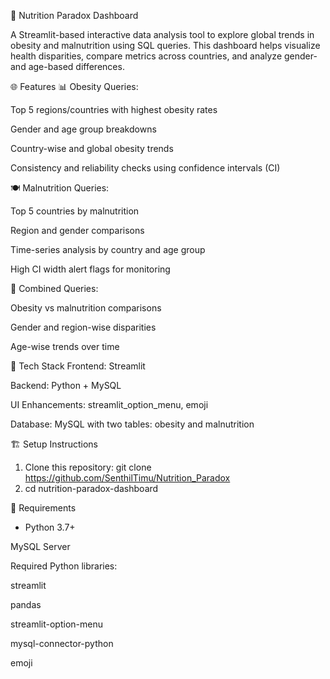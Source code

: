 🥦 Nutrition Paradox Dashboard

A Streamlit-based interactive data analysis tool to explore global trends in obesity and malnutrition using SQL queries. This dashboard helps visualize health disparities, compare metrics across countries, and analyze gender- and age-based differences.

🌐 Features
  📊 Obesity Queries:
  
  Top 5 regions/countries with highest obesity rates
  
  Gender and age group breakdowns
  
  Country-wise and global obesity trends
  
  Consistency and reliability checks using confidence intervals (CI)
  
  🍽️ Malnutrition Queries:
  
  Top 5 countries by malnutrition
  
  Region and gender comparisons
  
  Time-series analysis by country and age group
  
  High CI width alert flags for monitoring
  
  🔀 Combined Queries:
  
  Obesity vs malnutrition comparisons
  
  Gender and region-wise disparities
  
  Age-wise trends over time

🧰 Tech Stack
  Frontend: Streamlit
  
  Backend: Python + MySQL
  
  UI Enhancements: streamlit_option_menu, emoji
  
  Database: MySQL with two tables: obesity and malnutrition

🏗️ Setup Instructions
1. Clone this repository: git clone https://github.com/SenthilTimu/Nutrition_Paradox
2. cd nutrition-paradox-dashboard

📌 Requirements
* Python 3.7+

MySQL Server

Required Python libraries:

streamlit

pandas

streamlit-option-menu

mysql-connector-python

emoji

